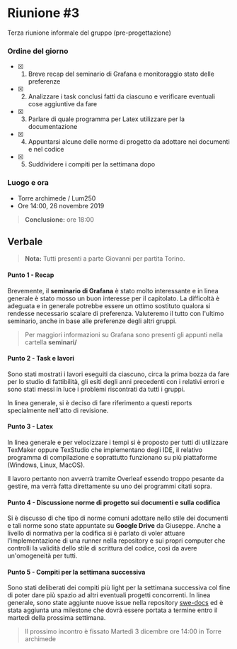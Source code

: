# Riunione #3

Terza riunione informale del gruppo (pre-progettazione)

### Ordine del giorno

- [x] 1) Breve recap del seminario di Grafana e monitoraggio stato delle preferenze
- [x] 2) Analizzare i task conclusi fatti da ciascuno e verificare eventuali cose aggiuntive da fare
- [x] 3) Parlare di quale programma per Latex utilizzare per la documentazione
- [x] 4) Appuntarsi alcune delle norme di progetto da adottare nei documenti e nel codice
- [x] 5) Suddividere i compiti per la settimana dopo

### Luogo e ora

- Torre archimede / Lum250
- Ore 14:00, 26 novembre 2019

> __Conclusione:__ ore 18:00


## Verbale

> **Nota:** Tutti presenti a parte Giovanni per partita Torino.


#### Punto 1 - Recap

Brevemente, il __seminario di Grafana__ è stato molto interessante e in linea generale è stato mosso un buon interesse per il capitolato. La difficoltà è adeguata e in generale potrebbe essere un ottimo sostituto qualora si rendesse necessario scalare di preferenza. Valuteremo il tutto con l'ultimo seminario, anche in base alle preferenze degli altri gruppi.

> Per maggiori informazioni su Grafana sono presenti gli appunti nella cartella __seminari/__


#### Punto 2 - Task e lavori

Sono stati mostrati i lavori eseguiti da ciascuno, circa la prima bozza da fare per lo studio di fattibilità, gli esiti degli anni precedenti con i relativi errori e sono stati messi in luce i problemi riscontrati da tutti i gruppi.

In linea generale, si è deciso di fare riferimento a questi reports specialmente nell'atto di revisione.


#### Punto 3 - Latex

In linea generale e per velocizzare i tempi si è proposto per tutti di utilizzare TexMaker oppure TexStudio che implementano degli IDE, il relativo programma di compilazione e soprattutto funzionano su più piattaforme (Windows, Linux, MacOS). 

Il lavoro pertanto non avverrà tramite Overleaf essendo troppo pesante da gestire, ma verrà fatta direttamente su uno dei programmi citati sopra.


#### Punto 4 - Discussione norme di progetto sui documenti e sulla codifica

Si è discusso di che tipo di norme comuni adottare nello stile dei documenti e tali norme sono state appuntate su __Google Drive__ da Giuseppe.
Anche a livello di normativa per la codifica si è parlato di voler attuare l'implementazione di una runner nella repository e sui propri computer che controlli la validità dello stile di scrittura del codice, così da avere un'omogeneità per tutti.


#### Punto 5 - Compiti per la settimana successiva

Sono stati deliberati dei compiti più light per la settimana successiva col fine di poter dare più spazio ad altri eventuali progetti concorrenti. In linea generale, sono state aggiunte nuove issue nella repository [swe-docs](http://docs.redroundrobin.site) ed è stata aggiunta una milestone che dovrà essere portata a termine entro il martedì della prossima settimana.

> Il prossimo incontro è fissato Martedì 3 dicembre ore 14:00 in Torre archimede

